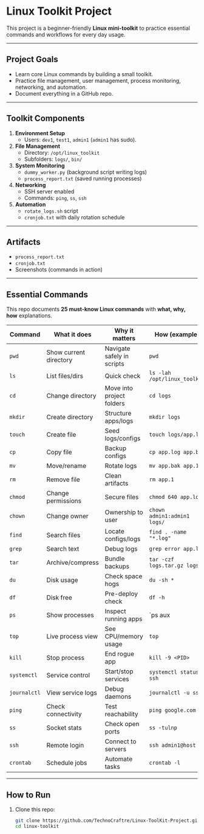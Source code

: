 # Linux Toolkit Project 

This project is a beginner-friendly **Linux mini-toolkit** to practice essential commands and workflows for every day usage.

---

## Project Goals
- Learn core Linux commands by building a small toolkit.
- Practice file management, user management, process monitoring, networking, and automation.
- Document everything in a GitHub repo.

---

## Toolkit Components
1. **Environment Setup**
   - Users: `dev1`, `test1`, `admin1` (`admin1` has sudo).
2. **File Management**
   - Directory: `/opt/linux_toolkit`
   - Subfolders: `logs/`, `bin/`
3. **System Monitoring**
   - `dummy_worker.py` (background script writing logs)
   - `process_report.txt` (saved running processes)
4. **Networking**
   - SSH server enabled
   - Commands: `ping`, `ss`, `ssh`
5. **Automation**
   - `rotate_logs.sh` script
   - `cronjob.txt` with daily rotation schedule

---

## Artifacts
- `process_report.txt`
- `cronjob.txt`
- Screenshots (commands in action)

---

## Essential Commands
This repo documents **25 must-know Linux commands** with **what, why, how** explanations.

| Command | What it does | Why it matters | How (example) |
|---------|--------------|----------------|---------------|
| `pwd`   | Show current directory | Navigate safely in scripts | `pwd` |
| `ls`    | List files/dirs | Quick check | `ls -lah /opt/linux_toolkit` |
| `cd`    | Change directory | Move into project folders | `cd logs` |
| `mkdir` | Create directory | Structure apps/logs | `mkdir logs` |
| `touch` | Create file | Seed logs/configs | `touch logs/app.log` |
| `cp`    | Copy file | Backup configs | `cp app.log app.bak` |
| `mv`    | Move/rename | Rotate logs | `mv app.bak app.1` |
| `rm`    | Remove file | Clean artifacts | `rm app.1` |
| `chmod` | Change permissions | Secure files | `chmod 640 app.log` |
| `chown` | Change owner | Ownership to user | `chown admin1:admin1 logs/` |
| `find`  | Search files | Locate configs/logs | `find . -name "*.log"` |
| `grep`  | Search text | Debug logs | `grep error app.log` |
| `tar`   | Archive/compress | Bundle backups | `tar -czf logs.tar.gz logs/` |
| `du`    | Disk usage | Check space hogs | `du -sh *` |
| `df`    | Disk free | Pre-deploy check | `df -h` |
| `ps`    | Show processes | Inspect running apps | `ps aux | head` |
| `top`   | Live process view | See CPU/memory usage | `top` |
| `kill`  | Stop process | End rogue app | `kill -9 <PID>` |
| `systemctl` | Service control | Start/stop services | `systemctl status ssh` |
| `journalctl` | View service logs | Debug daemons | `journalctl -u ssh` |
| `ping`  | Check connectivity | Test reachability | `ping google.com` |
| `ss`    | Socket stats | Check open ports | `ss -tulnp` |
| `ssh`   | Remote login | Connect to servers | `ssh admin1@host` |
| `crontab` | Schedule jobs | Automate tasks | `crontab -l` |

---

## How to Run
1. Clone this repo:
   ```bash
   git clone https://github.com/TechnoCraftre/Linux-ToolKit-Project.git
   cd linux-toolkit
